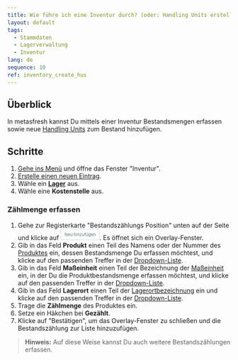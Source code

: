 ```yaml
---
title: Wie führe ich eine Inventur durch? (oder: Handling Units erstellen)
layout: default
tags:
  - Stammdaten
  - Lagerverwaltung
  - Inventur
lang: de
sequence: 10
ref: inventory_create_hus
---
```


## Überblick
In metasfresh kannst Du mittels einer Inventur Bestandsmengen erfassen sowie neue [Handling Units](Handling_Unit_System) zum Bestand hinzufügen.

## Schritte
1. [Gehe ins Menü](Menu) und öffne das Fenster "Inventur".
1. [Erstelle einen neuen Eintrag](Neuer_Datensatz_Fenster_Webui).
1. Wähle ein [**Lager**](Neues_Lager_anlegen) aus.
1. Wähle eine **Kostenstelle** aus.

### Zählmenge erfassen
1. Gehe zur Registerkarte "Bestandszählungs Position" unten auf der Seite und klicke auf !["Neu hinzufügen"](assets/Neu_hinzufuegen_Button.png). Es öffnet sich ein Overlay-Fenster.
1. Gib in das Feld **Produkt** einen Teil des Namens oder der Nummer des [Produktes](NeuesProdukt) ein, dessen Bestandsmenge Du erfassen möchtest, und klicke auf den passenden Treffer in der <a href="Keyboard_Shortcuts_Liste#dropdown" title="Dynamisches Suchfeld (Autocomplete)">Dropdown-Liste</a>.
1. Gib in das Feld **Maßeinheit** einen Teil der Bezeichnung der [Maßeinheit](Menu) ein, in der Du die Produktbestandsmenge erfassen möchtest, und klicke auf den passenden Treffer in der <a href="Keyboard_Shortcuts_Liste#dropdown" title="Dynamisches Suchfeld (Autocomplete)">Dropdown-Liste</a>.
1. Gib in das Feld **Lagerort** einen Teil der [Lagerortbezeichnung](Neues_Lager_anlegen#lagerort) ein und klicke auf den passenden Treffer in der <a href="Keyboard_Shortcuts_Liste#dropdown" title="Dynamisches Suchfeld (Autocomplete)">Dropdown-Liste</a>.
1. Trage die **Zählmenge** des Produktes ein.
1. Setze ein Häkchen bei **Gezählt**.
1. Klicke auf "Bestätigen", um das Overlay-Fenster zu schließen und die Bestandszählung zur Liste hinzuzufügen.
 >**Hinweis:** Auf diese Weise kannst Du auch weitere Bestandszählungen erfassen.
